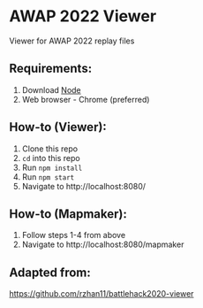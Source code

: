 # AWAP 2022 Viewer

Viewer for AWAP 2022 replay files

## Requirements:
1. Download [Node](https://nodejs.org/en/download/)
2. Web browser - Chrome (preferred)

## How-to (Viewer):
1. Clone this repo
2. `cd` into this repo
3. Run `npm install`
4. Run `npm start`
5. Navigate to http://localhost:8080/

## How-to (Mapmaker):
1. Follow steps 1-4 from above
5. Navigate to http://localhost:8080/mapmaker


## Adapted from:
 https://github.com/rzhan11/battlehack2020-viewer
